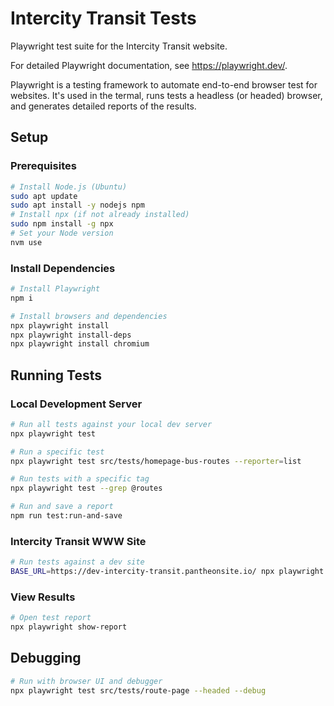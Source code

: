 # Intercity Transit Tests

Playwright test suite for the Intercity Transit website.

For detailed Playwright documentation, see https://playwright.dev/.

Playwright is a testing framework to automate end-to-end browser test for websites. It's used in the termal, runs tests a headless (or headed) browser, and generates detailed reports of the results.

## Setup

### Prerequisites
```bash
# Install Node.js (Ubuntu)
sudo apt update
sudo apt install -y nodejs npm
# Install npx (if not already installed)
sudo npm install -g npx
# Set your Node version
nvm use
```

### Install Dependencies
```bash
# Install Playwright
npm i

# Install browsers and dependencies
npx playwright install
npx playwright install-deps
npx playwright install chromium
```

## Running Tests

### Local Development Server
```bash
# Run all tests against your local dev server
npx playwright test

# Run a specific test
npx playwright test src/tests/homepage-bus-routes --reporter=list

# Run tests with a specific tag
npx playwright test --grep @routes

# Run and save a report
npm run test:run-and-save
```

### Intercity Transit WWW Site
```bash
# Run tests against a dev site
BASE_URL=https://dev-intercity-transit.pantheonsite.io/ npx playwright test
```

### View Results
```bash
# Open test report
npx playwright show-report
```

## Debugging

```bash
# Run with browser UI and debugger
npx playwright test src/tests/route-page --headed --debug
```
